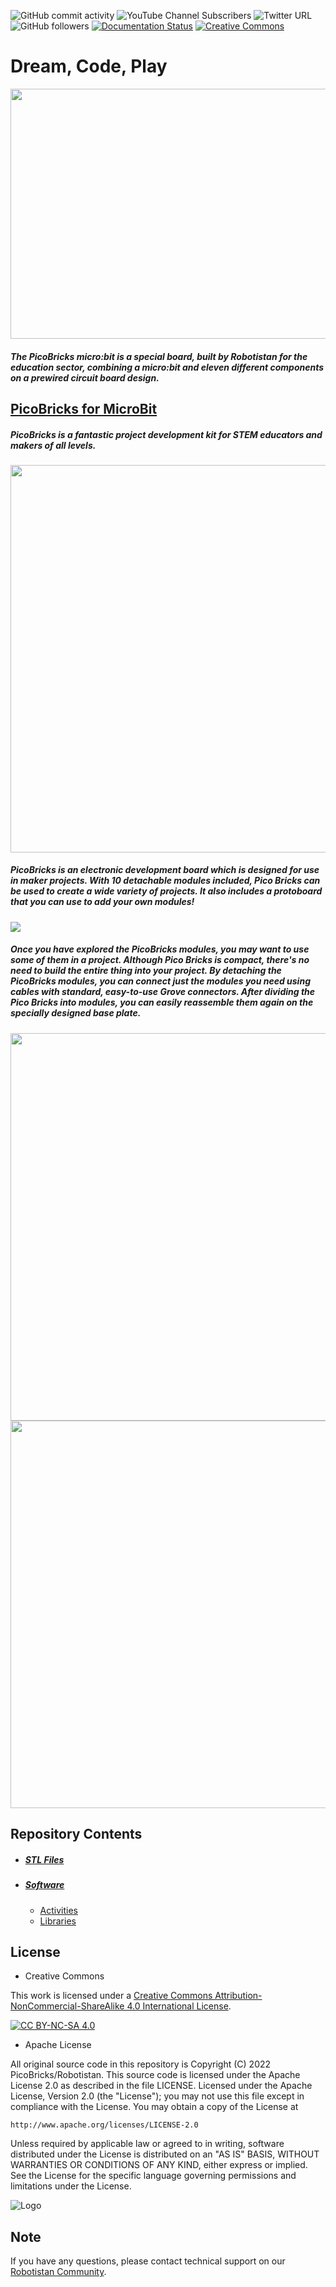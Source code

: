 ![GitHub commit activity](https://img.shields.io/github/commit-activity/y/amet7/PicoBricks)
![YouTube Channel Subscribers](https://img.shields.io/youtube/channel/subscribers/UCxrzbtC5y-5kGx7gMlFRG6A?style=social)
![Twitter URL](https://img.shields.io/twitter/url?style=social&url=https%3A%2F%2Ftwitter.com%2Fpicobricks%3Flang%3Dbg)
![GitHub followers](https://img.shields.io/github/followers/Robotistan?style=social)
[![Documentation Status](https://readthedocs.org/projects/robotistan/badge/?version=latest)](https://docs.picobricks.com/en/latest/?badge=latest)
[![Creative Commons ][cc-by-nc-sa-shield]][cc-by-nc-sa] 


# Dream, Code, Play

<img src="https://github.com/ozerngg/PicoBricks-for-MicroBit/assets/112697142/d075183d-7668-44ad-8d5a-b173200cf5c7" width="600" height="400">

##### The PicoBricks micro:bit is a special board, built by Robotistan for the education sector, combining a micro:bit and eleven different components on a prewired circuit board design.



## [PicoBricks for MicroBit](https://shop.robotistan.com/products/pico-bricks "Heading link")
 ##### PicoBricks is a fantastic project development kit for STEM educators and makers of all levels.

<img src="https://github.com/ozerngg/PicoBricks-for-MicroBit/assets/112697142/d102f4d2-b7f2-46c7-9ae2-4c52722a9b25" width="620">
 
##### PicoBricks is an electronic development board which is designed for use in maker projects. With 10 detachable modules included, Pico Bricks can be used to create a wide variety of projects. It also includes a protoboard that you can use to add your own modules!

![](https://robotistan.com/Data/EditorFiles/Shopify/3.png)

 ##### Once you have explored the PicoBricks modules, you may want to use some of them in a project. Although Pico Bricks is compact, there's no need to build the entire thing into your project. By detaching the PicoBricks modules, you can connect just the modules you need using cables with standard, easy-to-use Grove connectors. After dividing the Pico Bricks into modules, you can easily reassemble them again on the specially designed base plate. 
 
<img src="https://github.com/ozerngg/PicoBricks-for-MicroBit/assets/112697142/335368d2-181b-4281-8e0c-0fc68c15c043" width="620">

<img src="https://github.com/Robotistan/PicoBricks-for-MicroBit/assets/112697142/fd9816f7-6245-4e43-9198-b2a0557fc0c5" width="620">



## Repository Contents

- ##### [STL Files](https://github.com/Robotistan/PicoBricks-for-MicroBit/tree/main/STL%20Files)
- ##### [Software](https://github.com/Robotistan/PicoBricks-for-MicroBit/tree/main/Software) 
   * [Activities](https://github.com/Robotistan/PicoBricks-for-MicroBit/tree/main/Software/Activities)
   * [Libraries](https://github.com/Robotistan/PicoBricks-for-MicroBit/tree/main/Software/Libraries)


## License

* Creative Commons

This work is licensed under a
[Creative Commons Attribution-NonCommercial-ShareAlike 4.0 International License][cc-by-nc-sa].

[![CC BY-NC-SA 4.0][cc-by-nc-sa-image]][cc-by-nc-sa]

[cc-by-nc-sa]: http://creativecommons.org/licenses/by-nc-sa/4.0/
[cc-by-nc-sa-image]: https://licensebuttons.net/l/by-nc-sa/4.0/88x31.png
[cc-by-nc-sa-shield]: https://img.shields.io/badge/License-CC%20BY--NC--SA%204.0-lightgrey.svg



* Apache License

All original source code in this repository is Copyright (C) 2022 PicoBricks/Robotistan. This source code is licensed under the Apache License 2.0 as described in the file LICENSE.
Licensed under the Apache License, Version 2.0 (the "License");
you may not use this file except in compliance with the License.
You may obtain a copy of the License at

    http://www.apache.org/licenses/LICENSE-2.0

 Unless required by applicable law or agreed to in writing, software
 distributed under the License is distributed on an "AS IS" BASIS,
 WITHOUT WARRANTIES OR CONDITIONS OF ANY KIND, either express or implied.
 See the License for the specific language governing permissions and
 limitations under the License.

![Logo](https://user-images.githubusercontent.com/96052488/204985653-2f4abb78-9bd9-479f-b04d-71d595c210e7.jpeg)

## Note
If you have any questions, please contact technical support on our [Robotistan Community](https://community.robotistan.com/).

